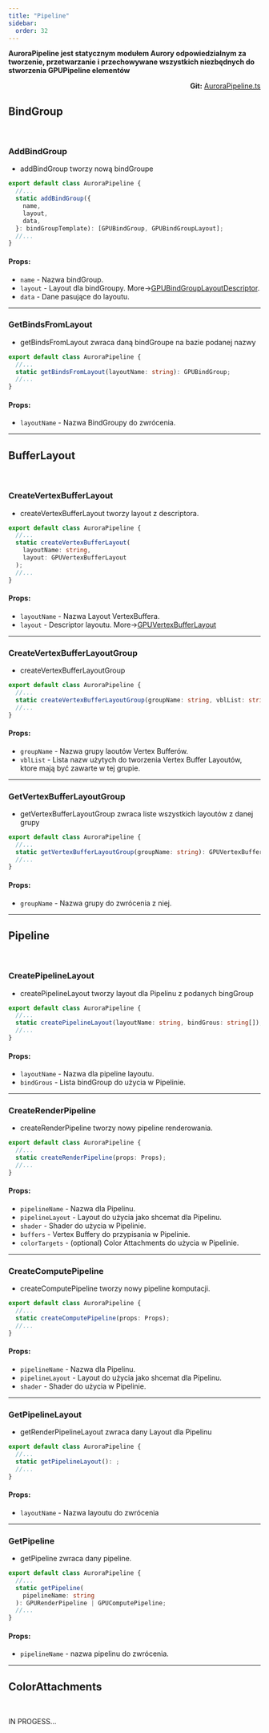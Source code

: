 ```yaml
---
title: "Pipeline"
sidebar:
  order: 32
---
```


**AuroraPipeline jest statycznym modułem Aurory odpowiedzialnym za tworzenie, przetwarzanie i przechowywane wszystkich niezbędnych do stworzenia GPUPipeline elementów**

<div style="text-align: right">
  <b>Git:</b>
  <a href="https://github.com/Tolethrien/GameEngine-core/blob/dev/src/core/aurora/auroraPipeline.ts" style="cursor:pointer">
    AuroraPipeline.ts
  </a>
</div>

## BindGroup

<br />

### AddBindGroup

- addBindGroup tworzy nową bindGroupe

```ts title="AuroraPipeline.ts"
export default class AuroraPipeline {
  //...
  static addBindGroup({
    name,
    layout,
    data,
  }: bindGroupTemplate): [GPUBindGroup, GPUBindGroupLayout];
  //...
}
```

#### Props:

- `name` - Nazwa bindGroup.
- `layout` - Layout dla bindGroupy. More->[GPUBindGroupLayoutDescriptor](https://gpuweb.github.io/types/interfaces/GPUBindGroupLayoutDescriptor.html).
- `data` - Dane pasujące do layoutu.
<hr />

### GetBindsFromLayout

- getBindsFromLayout zwraca daną bindGroupe na bazie podanej nazwy

```ts title="AuroraPipeline.ts"
export default class AuroraPipeline {
  //...
  static getBindsFromLayout(layoutName: string): GPUBindGroup;
  //...
}
```

#### Props:

- `layoutName` - Nazwa BindGroupy do zwrócenia.

<hr />

## BufferLayout

<br />

### CreateVertexBufferLayout

- createVertexBufferLayout tworzy layout z descriptora.

```ts title="AuroraPipeline.ts"
export default class AuroraPipeline {
  //...
  static createVertexBufferLayout(
    layoutName: string,
    layout: GPUVertexBufferLayout
  );
  //...
}
```

#### Props:

- `layoutName` - Nazwa Layout VertexBuffera.
- `layout` - Descriptor layoutu. More->[GPUVertexBufferLayout](https://gpuweb.github.io/types/interfaces/GPUVertexBufferLayout.html)

<hr />

### CreateVertexBufferLayoutGroup

- createVertexBufferLayoutGroup

```ts title="AuroraPipeline.ts"
export default class AuroraPipeline {
  //...
  static createVertexBufferLayoutGroup(groupName: string, vblList: string[]);
  //...
}
```

#### Props:

- `groupName` - Nazwa grupy laoutów Vertex Bufferów.
- `vblList` - Lista nazw użytych do tworzenia Vertex Buffer Layoutów, ktore mają być zawarte w tej grupie.

<hr />

### GetVertexBufferLayoutGroup

- getVertexBufferLayoutGroup zwraca liste wszystkich layoutów z danej grupy

```ts title="AuroraPipeline.ts"
export default class AuroraPipeline {
  //...
  static getVertexBufferLayoutGroup(groupName: string): GPUVertexBufferLayout[];
  //...
}
```

#### Props:

- `groupName` - Nazwa grupy do zwrócenia z niej.

<hr />

## Pipeline

<br />

### CreatePipelineLayout

- createPipelineLayout tworzy layout dla Pipelinu z podanych bingGroup

```ts title="AuroraPipeline.ts"
export default class AuroraPipeline {
  //...
  static createPipelineLayout(layoutName: string, bindGrous: string[]);
  //...
}
```

#### Props:

- `layoutName` - Nazwa dla pipeline layoutu.
- `bindGrous` - Lista bindGroup do użycia w Pipelinie.

<hr />

### CreateRenderPipeline

- createRenderPipeline tworzy nowy pipeline renderowania.

```ts title="AuroraPipeline.ts"
export default class AuroraPipeline {
  //...
  static createRenderPipeline(props: Props);
  //...
}
```

#### Props:

- `pipelineName` - Nazwa dla Pipelinu.
- `pipelineLayout` - Layout do użycia jako shcemat dla Pipelinu.
- `shader` - Shader do użycia w Pipelinie.
- `buffers` - Vertex Buffery do przypisania w Pipelinie.
- `colorTargets` - (optional) Color Attachments do użycia w Pipelinie.

<hr />

### CreateComputePipeline

- createComputePipeline tworzy nowy pipeline komputacji.

```ts title="AuroraPipeline.ts"
export default class AuroraPipeline {
  //...
  static createComputePipeline(props: Props);
  //...
}
```

#### Props:

- `pipelineName` - Nazwa dla Pipelinu.
- `pipelineLayout` - Layout do użycia jako shcemat dla Pipelinu.
- `shader` - Shader do użycia w Pipelinie.

<hr />

### GetPipelineLayout

- getRenderPipelineLayout zwraca dany Layout dla Pipelinu

```ts title="AuroraPipeline.ts"
export default class AuroraPipeline {
  //...
  static getPipelineLayout(): ;
  //...
}
```

#### Props:

- `layoutName` - Nazwa layoutu do zwrócenia

<hr />

### GetPipeline

- getPipeline zwraca dany pipeline.

```ts title="AuroraPipeline.ts"
export default class AuroraPipeline {
  //...
  static getPipeline(
    pipelineName: string
  ): GPURenderPipeline | GPUComputePipeline;
  //...
}
```

#### Props:

- `pipelineName` - nazwa pipelinu do zwrócenia.

<hr />

## ColorAttachments

<br />

IN PROGESS...

